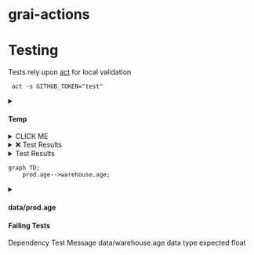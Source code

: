 # grai-actions


# Testing

Tests rely upon [act](https://github.com/nektos/act) for local validation

```
 act -s GITHUB_TOKEN="test"
 ```

<details><summary><h4>Temp</h4></summary><p><br/>test</p></details>


<details><summary>CLICK ME</summary>
<p>

#### We can hide anything, even code!

```ruby
   puts "Hello World"
```

</p>
</details>


<details><summary>❌ Test Results</summary><p><br/><h4>Temp</h4></p></details>

<details><summary>Test Results</summary><p><br/>
<details><summary>data/prod.age</summary><p><br/>


</p></details>
</p></details>

```mermaid
graph TD;
    prod.age-->warehouse.age;
```
    

<details><summary><h4> data/prod.age </h4</summary>
<p>


<h4> Failing Tests </h4

| Dependency | Test | Message |
| --- | --- | --- |
| data/warehouse.age | data type | expected float |
    
    

</p>
</details>
